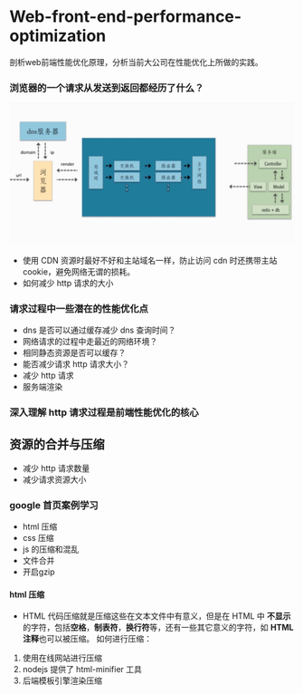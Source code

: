 # Web-front-end-performance-optimization
剖析web前端性能优化原理，分析当前大公司在性能优化上所做的实践。

### 浏览器的一个请求从发送到返回都经历了什么？
![](./images/浏览器请求流程图.PNG)

- 使用 CDN 资源时最好不好和主站域名一样，防止访问 cdn 时还携带主站cookie，避免网络无谓的损耗。
- 如何减少 http 请求的大小

### 请求过程中一些潜在的性能优化点
- dns 是否可以通过缓存减少 dns 查询时间？
- 网络请求的过程中走最近的网络环境？
- 相同静态资源是否可以缓存？
- 能否减少请求 http 请求大小？
- 减少 http 请求
- 服务端渲染

### 深入理解 http 请求过程是前端性能优化的核心

## 资源的合并与压缩
- 减少 http 请求数量
- 减少请求资源大小

### google 首页案例学习
- html 压缩
- css 压缩
- js 的压缩和混乱
- 文件合并
- 开启gzip

#### html 压缩
- HTML 代码压缩就是压缩这些在文本文件中有意义，但是在 HTML 中 **不显示**的字符，包括**空格**，**制表符**，**换行符**等，还有一些其它意义的字符，如 **HTML 注释**也可以被压缩。
如何进行压缩：
1. 使用在线网站进行压缩
2. nodejs 提供了 html-minifier 工具
3. 后端模板引擎渲染压缩